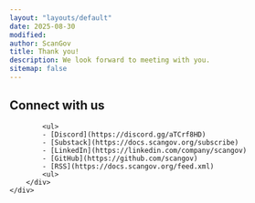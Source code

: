 ```yaml
---
layout: "layouts/default"
date: 2025-08-30
modified:
author: ScanGov
title: Thank you!
description: We look forward to meeting with you.
sitemap: false
---
```


<div class="container">
    <div class="row">
        <div class="col-12">
            <h2>Connect with us</h2>

            <ul>
            - [Discord](https://discord.gg/aTCrf8HD)
            - [Substack](https://docs.scangov.org/subscribe)
            - [LinkedIn](https://linkedin.com/company/scangov)
            - [GitHub](https://github.com/scangov)
            - [RSS](https://docs.scangov.org/feed.xml)
            <ul>
        </div>
    </div>
</div>
